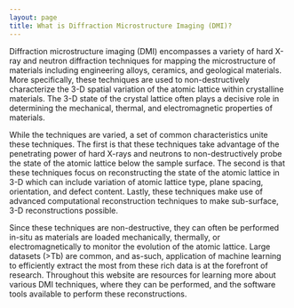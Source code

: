 ```yaml
---
layout: page
title: What is Diffraction Microstructure Imaging (DMI)?
---
```


Diffraction microstructure imaging (DMI) encompasses a variety of hard X-ray and neutron diffraction techniques for mapping the microstructure of materials including engineering alloys, ceramics, and geological materials. More specifically, these techniques are used to non-destructively characterize the 3-D spatial variation of the atomic lattice within crystalline materials. The 3-D state of the crystal lattice often plays a decisive role in determining the mechanical, thermal, and electromagnetic properties of materials.

While the techniques are varied, a set of common characteristics unite these techniques. The first is that these techniques take advantage of the penetrating power of hard X-rays and neutrons to non-destructively probe the state of the atomic lattice below the sample surface. The second is that these techniques focus on reconstructing the state of the atomic lattice in 3-D which can include variation of atomic lattice type, plane spacing, orientation, and defect content. Lastly, these techniques make use of advanced computational reconstruction techniques to make sub-surface, 3-D reconstructions possible.

Since these techniques are non-destructive, they can often be performed in-situ as materials are loaded mechanically, thermally, or electromagnetically to monitor the evolution of the atomic lattice. Large datasets (>Tb) are common, and as-such, application of machine learning to efficiently extract the most from these rich data is at the forefront of research. Throughout this website are resources for learning more about various DMI techniques, where they can be performed, and the software tools available to perform these reconstructions.
